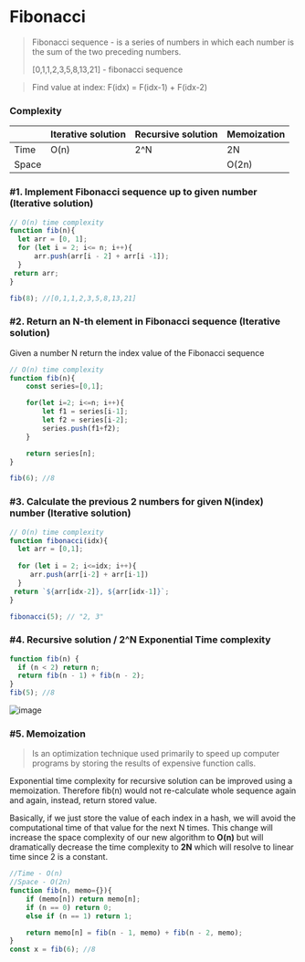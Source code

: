 # Fibonacci

>Fibonacci sequence - is a series of numbers in which each number is the sum of the two preceding numbers.   
> 
> [0,1,1,2,3,5,8,13,21] - fibonacci sequence

> Find value at index:   F(idx) = F(idx-1) + F(idx-2)



### Complexity

|       |Iterative solution|Recursive solution|Memoization|
|-------|------------------|------------------|-----------|
| Time  | O(n)             | 2^N              | 2N        |
| Space |                  |                  | O(2n)     |


### #1. Implement Fibonacci sequence up to given number (Iterative solution)

```javascript
// O(n) time complexity
function fib(n){
  let arr = [0, 1];
  for (let i = 2; i<= n; i++){
      arr.push(arr[i - 2] + arr[i -1]);
  }
 return arr;
}

fib(8); //[0,1,1,2,3,5,8,13,21]
```




### #2. Return an N-th element in Fibonacci sequence (Iterative solution)
Given a number N return the index value of the Fibonacci sequence

```javascript
// O(n) time complexity
function fib(n){
    const series=[0,1];

    for(let i=2; i<=n; i++){
        let f1 = series[i-1];
        let f2 = series[i-2];
        series.push(f1+f2);
    }

    return series[n];
}

fib(6); //8
```


### #3. Calculate the previous 2 numbers for given N(index) number (Iterative solution)
```javascript
// O(n) time complexity
function fibonacci(idx){
  let arr = [0,1];
  
  for (let i = 2; i<=idx; i++){
     arr.push(arr[i-2] + arr[i-1])
  }
 return `${arr[idx-2]}, ${arr[idx-1]}`;
}

fibonacci(5); // "2, 3"
```

### #4. Recursive solution  / 2^N Exponential Time complexity
```javascript
function fib(n) {
  if (n < 2) return n;
  return fib(n - 1) + fib(n - 2);
}
fib(5); //8
```

![image](https://user-images.githubusercontent.com/8204364/107128583-d6991980-688c-11eb-9b5f-3a9f2109dda9.png)

### #5. Memoization
> Is an optimization technique used primarily to speed up computer programs by storing the results of expensive function calls.

Exponential time complexity for recursive solution can be improved using a 
memoization. Therefore fib(n) would not re-calculate whole sequence again and again,
instead, return stored value.


Basically, if we just store the value of each index in a hash, we will avoid the computational
time of that value for the next N times. This change will increase the space complexity of our 
new algorithm to **O(n)** but will dramatically decrease the time complexity to **2N** which will resolve 
to linear time since 2 is a constant.

```javascript
//Time - O(n)
//Space - O(2n)
function fib(n, memo={}){
    if (memo[n]) return memo[n];
    if (n == 0) return 0;
    else if (n == 1) return 1;

    return memo[n] = fib(n - 1, memo) + fib(n - 2, memo);
}
const x = fib(6); //8
```
